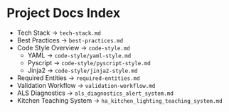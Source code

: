 # Project Docs Index
- Tech Stack → `tech-stack.md`
- Best Practices → `best-practices.md`
- Code Style Overview → `code-style.md`
  - YAML → `code-style/yaml-style.md`
  - Pyscript → `code-style/pyscript-style.md`
  - Jinja2 → `code-style/jinja2-style.md`
- Required Entities → `required-entities.md`
- Validation Workflow → `validation-workflow.md`
- ALS Diagnostics → `als_diagnostics_alert_system.md`
- Kitchen Teaching System → `ha_kitchen_lighting_teaching_system.md`
